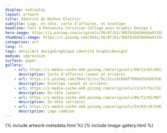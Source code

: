 ```yaml
---
display: nodisplay
layout: artwork
title: Identité de Mathes Electric
subtitle: Logo, en-tête, carte d’affaires, et envelope
headline: Fait à Pensacola Christian College pour Graphic Design I
hero-image: https://i.pinimg.com/originals/36/8f/b1/368fb1bb59e94a9135bba3037ddddb46.png
thumbnail-image: https://i.pinimg.com/564x/36/8f/b1/368fb1bb59e94a9135bba3037ddddb46.jpg
categories: art
lang: fr
tags: détailArt designGraphique identité GraphicDesignI
medium: impression
surface: paper
gallery:
    - url: https://s-media-cache-ak0.pinimg.com/originals/60/12/63/601263bc71b6e14a376898bac6c8ce5c.png
      description: Carte d'affaires (avant et arrière)
    - url: https://i.pinimg.com/564x/2c/cc/9c/2ccc9c688f799bd252d3bfe63c3dd21f.jpg
      description: Envelope (avant et arrière)
    - url: https://s-media-cache-ak0.pinimg.com/originals/c1/e7/fe/c1e7fea3e0a0c076b9de0c2a332816e6.png
      description: En-tête (avant)
    - url: https://s-media-cache-ak0.pinimg.com/originals/06/f1/92/06f19264c34ecaf9986752eb2b5702ef.png
      description: En-tête (arrière)
    - url: https://s-media-cache-ak0.pinimg.com/originals/54/83/c0/5483c027b840a88828e97be59f649c7a.png
      description: Logo combiné
---
```

{% include artwork-metadata.html %}
{% include image-gallery.html %}

